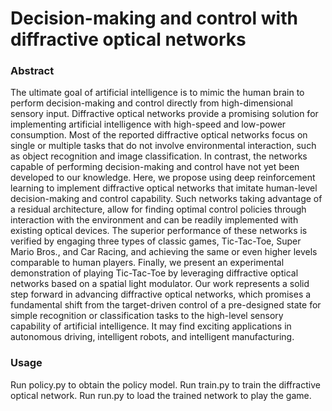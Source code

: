 # Decision-making and control with diffractive optical networks

### Abstract
The ultimate goal of artificial intelligence is to mimic the human brain to perform decision-making and control directly from high-dimensional sensory input. Diffractive optical networks provide a promising solution for implementing artificial intelligence with high-speed and low-power consumption. Most of the reported diffractive optical networks focus on single or multiple tasks that do not involve environmental interaction, such as object recognition and image classification. In contrast, the networks capable of performing decision-making and control have not yet been developed to our knowledge. Here, we propose using deep reinforcement learning to implement diffractive optical networks that imitate human-level decision-making and control capability. Such networks taking advantage of a residual architecture, allow for finding optimal control policies through interaction with the environment and can be readily implemented with existing optical devices. The superior performance of these networks is verified by engaging three types of classic games, Tic-Tac-Toe, Super Mario Bros., and Car Racing, and achieving the same or even higher levels comparable to human players. Finally, we present an experimental demonstration of playing Tic-Tac-Toe by leveraging diffractive optical networks based on a spatial light modulator. Our work represents a solid step forward in advancing diffractive optical networks, which promises a fundamental shift from the target-driven control of a pre-designed state for simple recognition or classification tasks to the high-level sensory capability of artificial intelligence. It may find exciting applications in autonomous driving, intelligent robots, and intelligent manufacturing.

### Usage

Run policy.py to obtain the policy model.
Run train.py to train the diffractive optical network.
Run run.py to load the trained network to play the game.

